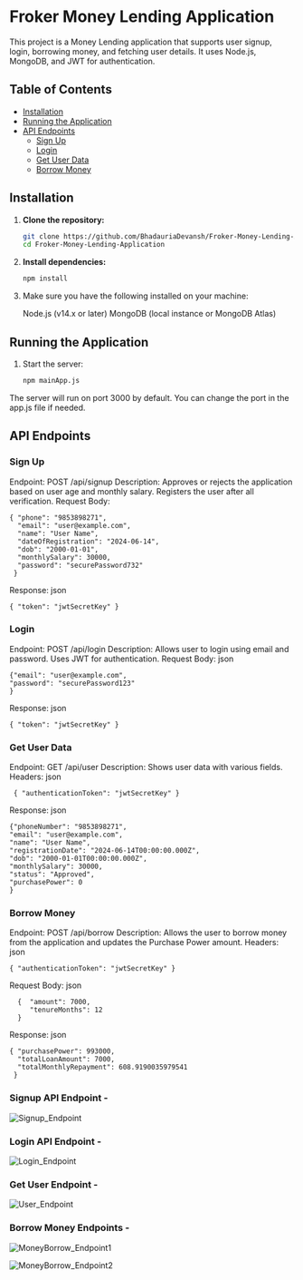 # Froker Money Lending Application

This project is a Money Lending application that supports user signup, login, borrowing money, and fetching user details. It uses Node.js, MongoDB, and JWT for authentication. 

## Table of Contents
- [Installation](#installation)
- [Running the Application](#running-the-application)
- [API Endpoints](#api-endpoints)
  - [Sign Up](#sign-up)
  - [Login](#login)
  - [Get User Data](#get-user-data)
  - [Borrow Money](#borrow-money)


## Installation

1. **Clone the repository:**

   ```sh
   git clone https://github.com/BhadauriaDevansh/Froker-Money-Lending-Application.git
   cd Froker-Money-Lending-Application
3. **Install dependencies:**

   ```sh
   npm install
4. Make sure you have the following installed on your machine:

   Node.js (v14.x or later)
   MongoDB (local instance or MongoDB Atlas)

## Running the Application

1. Start the server:
   
    ```sh
    npm mainApp.js
The server will run on port 3000 by default. You can change the port in the app.js file if needed.

## API Endpoints

### Sign Up

Endpoint: POST /api/signup
Description: Approves or rejects the application based on user age and monthly salary. Registers the user after all verification.
Request Body:
    
    { "phone": "9853898271",
      "email": "user@example.com",
      "name": "User Name",
      "dateOfRegistration": "2024-06-14",
      "dob": "2000-01-01",
      "monthlySalary": 30000,
      "password": "securePassword732"
     }
 
Response:
json
    
    { "token": "jwtSecretKey" }

### Login

Endpoint: POST /api/login
Description: Allows user to login using email and password. Uses JWT for authentication.
Request Body:
json
  
    {"email": "user@example.com",
    "password": "securePassword123"
    }

Response:
json
  
    { "token": "jwtSecretKey" }
    
### Get User Data

Endpoint: GET /api/user
Description: Shows user data with various fields.
Headers:
json
    
     { "authenticationToken": "jwtSecretKey" }
     
Response:
json

    {"phoneNumber": "9853898271",
    "email": "user@example.com",
    "name": "User Name",
    "registrationDate": "2024-06-14T00:00:00.000Z",
    "dob": "2000-01-01T00:00:00.000Z",
    "monthlySalary": 30000,
    "status": "Approved",
    "purchasePower": 0
    }
    
### Borrow Money

Endpoint: POST /api/borrow
Description: Allows the user to borrow money from the application and updates the Purchase Power amount.
Headers:
json
    
    { "authenticationToken": "jwtSecretKey" }
    
Request Body: json
    
      {  "amount": 7000,
         "tenureMonths": 12
      }

Response:
json
  
    { "purchasePower": 993000,
      "totalLoanAmount": 7000,
      "totalMonthlyRepayment": 608.9190035979541
     }

### Signup API Endpoint - 
![Signup_Endpoint](https://github.com/user-attachments/assets/737e0cb4-88d9-4f67-abb5-4c59fec6f8cb)

### Login API Endpoint - 
![Login_Endpoint](https://github.com/user-attachments/assets/7f764aee-9600-40f5-848c-5d56bc68732d)

### Get User Endpoint -

![User_Endpoint](https://github.com/user-attachments/assets/5d85048e-2a64-4a2d-b2f6-bd03ee94f73c)

### Borrow Money Endpoints - 

![MoneyBorrow_Endpoint1](https://github.com/user-attachments/assets/1c916f68-cd35-42da-be79-5df8090c92b5)

![MoneyBorrow_Endpoint2](https://github.com/user-attachments/assets/a8cf0189-8b1c-4f70-ae3c-9e47c279ffe2)













